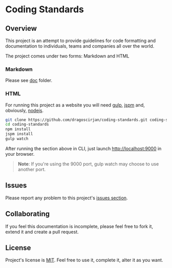 # Coding Standards

## Overview

This project is an attempt to provide guidelines for code formatting and documentation to individuals, teams and
companies all over the world.

The project comes under two forms: Markdown and HTML

### Markdown

Please see [doc](doc/overview.md) folder.

### HTML

For running this project as a website you will need [gulp](http://gulpjs.com/), [jspm](http://jspm.io/) and, obviously,
[nodejs](https://nodejs.org/en/).

```bash
git clone https://github.com/dragoscirjan/coding-standards.git coding-standards
cd coding-standards
npm install
jspm install
gulp watch
```

After running the section above in CLI, just launch [http://localhost:9000](http://localhost:9000) in your browser.

> **Note**: If you're using the 9000 port, gulp watch may choose to use another port.

## Issues

Please report any problem to this project's [issues section](/dragoscirjan/coding-standards/issues).

## Collaborating

If you feel this documentation is incomplete, please feel free to fork it, extend it and create a pull request.

## License

Project's license is [MIT](LICENSE). Feel free to use it, complete it, alter it as you want.
